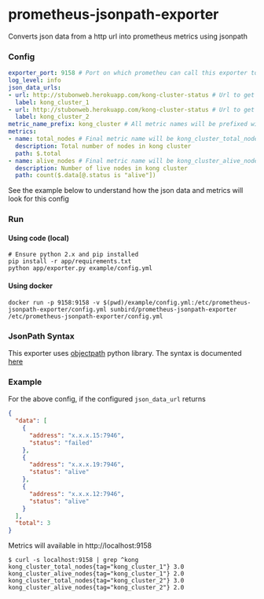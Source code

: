 # prometheus-jsonpath-exporter

Converts json data from a http url into prometheus metrics using jsonpath


### Config

```yml
exporter_port: 9158 # Port on which prometheu can call this exporter to get metrics
log_level: info
json_data_urls:
- url: http://stubonweb.herokuapp.com/kong-cluster-status # Url to get json data used for fetching metric values
  label: kong_cluster_1
- url: http://stubonweb.herokuapp.com/kong-cluster-status # Url to get json data used for fetching metric values
  label: kong_cluster_2
metric_name_prefix: kong_cluster # All metric names will be prefixed with this value
metrics:
- name: total_nodes # Final metric name will be kong_cluster_total_nodes
  description: Total number of nodes in kong cluster
  path: $.total
- name: alive_nodes # Final metric name will be kong_cluster_alive_nodes
  description: Number of live nodes in kong cluster
  path: count($.data[@.status is "alive"])
```

See the example below to understand how the json data and metrics will look for this config

### Run

#### Using code (local)

```
# Ensure python 2.x and pip installed
pip install -r app/requirements.txt
python app/exporter.py example/config.yml
```

#### Using docker

```
docker run -p 9158:9158 -v $(pwd)/example/config.yml:/etc/prometheus-jsonpath-exporter/config.yml sunbird/prometheus-jsonpath-exporter /etc/prometheus-jsonpath-exporter/config.yml
```

### JsonPath Syntax

This exporter uses [objectpath](http://objectpath.org) python library. The syntax is documented [here](http://objectpath.org/reference.html)

### Example

For the above config, if the configured `json_data_url` returns

```json
{
  "data": [
    {
      "address": "x.x.x.15:7946",
      "status": "failed"
    },
    {
      "address": "x.x.x.19:7946",
      "status": "alive"
    },
    {
      "address": "x.x.x.12:7946",
      "status": "alive"
    }
  ],
  "total": 3
}
```

Metrics will available in http://localhost:9158



```
$ curl -s localhost:9158 | grep ^kong
kong_cluster_total_nodes{tag="kong_cluster_1"} 3.0
kong_cluster_alive_nodes{tag="kong_cluster_1"} 2.0
kong_cluster_total_nodes{tag="kong_cluster_2"} 3.0
kong_cluster_alive_nodes{tag="kong_cluster_2"} 2.0
```

